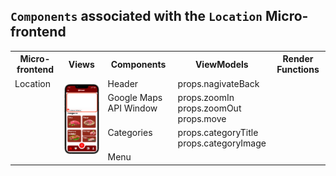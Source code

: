 ## `Components` associated with the `Location` Micro-frontend

<table>
  <tr>
    <th>Micro-frontend</th>
    <th>Views</th>
    <th>Components</th>
    <th>ViewModels</th>
    <th>Render Functions</th>
  </tr>
  <tr>
    <td rowspan="5" style="vertical-align: top;">Location</td>
    <td rowspan="5">
      <img src="https://github.com/DuarteVDG/aw-project/blob/main/fe-services/images/Location1.png?raw=true" style="width: 150px; height: auto;" />
    </td>
    <td style="vertical-align: top;">Header</td>
    <td style="vertical-align: top;">props.nagivateBack</td>
  </tr>
  <tr>
    <td style="vertical-align: top;">Google Maps API Window</td>
    <td style="vertical-align: top;">props.zoomIn<br>props.zoomOut<br>props.move</td>
  </tr>
  <tr>
    <td style="vertical-align: top;">Categories</td>
    <td style="vertical-align: top;">props.categoryTitle<br>props.categoryImage</td>
  </tr>
  <tr>
    <td style="vertical-align: top;">Menu</td>
    <td style="vertical-align: top;"></td>
  </tr>
</table>
